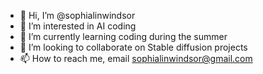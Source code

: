 - 👋 Hi, I’m @sophialinwindsor
- 👀 I’m interested in AI coding
- 🌱 I’m currently learning coding during the summer
- 💞️ I’m looking to collaborate on Stable diffusion projects
- 📫 How to reach me, email sophialinwindsor@gmail.com

<!---
sophialinwindsor/sophialinwindsor is a ✨ special ✨ repository because its `README.md` (this file) appears on your GitHub profile.
You can click the Preview link to take a look at your changes.
--->
